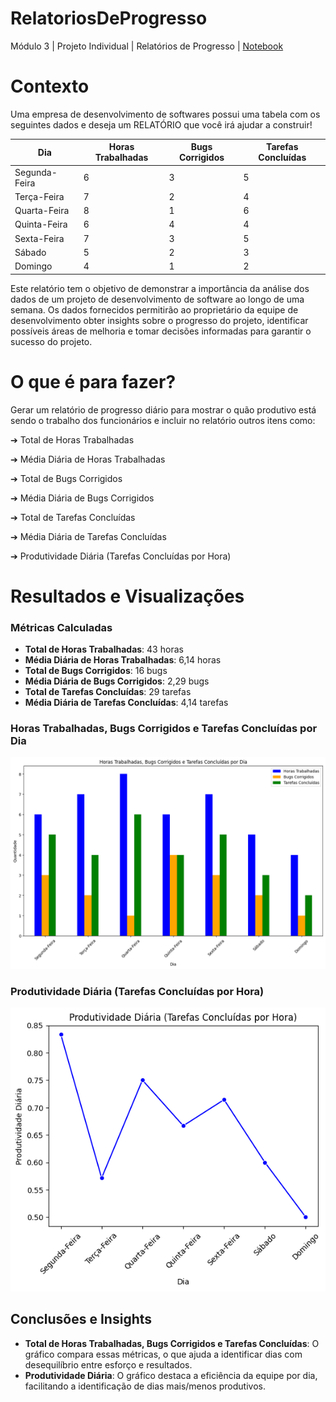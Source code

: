 # RelatoriosDeProgresso
Módulo 3 | Projeto Individual | Relatórios de Progresso | [Notebook](https://colab.research.google.com/drive/1bKvmnF5_3zhRbT0dZPPf5VEPhFauV3py?usp=sharing)

# Contexto
Uma empresa de desenvolvimento de softwares possui uma tabela com os seguintes dados e deseja um RELATÓRIO que você irá ajudar a construir!


| Dia           | Horas Trabalhadas | Bugs Corrigidos | Tarefas Concluídas |
|---------------|-------------------|-----------------|--------------------|
| Segunda-Feira | 6                 | 3               | 5                  |
| Terça-Feira   | 7                 | 2               | 4                  |
| Quarta-Feira  | 8                 | 1               | 6                  |
| Quinta-Feira  | 6                 | 4               | 4                  |
| Sexta-Feira   | 7                 | 3               | 5                  |
| Sábado        | 5                 | 2               | 3                  |
| Domingo       | 4                 | 1               | 2                  |


Este relatório tem o objetivo de demonstrar a importância da análise dos dados de um projeto de desenvolvimento de software ao longo de uma semana. Os dados fornecidos permitirão ao proprietário da equipe de desenvolvimento obter insights sobre o progresso do projeto, identificar possíveis áreas de melhoria e tomar decisões informadas para garantir o sucesso do projeto.

# O que é para fazer?
Gerar um relatório de progresso diário para mostrar o quão produtivo está sendo o trabalho dos funcionários e incluir no relatório outros itens como:

➔ Total de Horas Trabalhadas

➔ Média Diária de Horas Trabalhadas

➔ Total de Bugs Corrigidos

➔ Média Diária de Bugs Corrigidos

➔ Total de Tarefas Concluídas

➔ Média Diária de Tarefas Concluídas

➔ Produtividade Diária (Tarefas Concluídas por Hora)

# Resultados e Visualizações

### Métricas Calculadas

- **Total de Horas Trabalhadas**: 43 horas
- **Média Diária de Horas Trabalhadas**: 6,14 horas
- **Total de Bugs Corrigidos**: 16 bugs
- **Média Diária de Bugs Corrigidos**: 2,29 bugs
- **Total de Tarefas Concluídas**: 29 tarefas
- **Média Diária de Tarefas Concluídas**: 4,14 tarefas

### Horas Trabalhadas, Bugs Corrigidos e Tarefas Concluídas por Dia

![Horas, Bugs, Tarefas por Dia](grafico1.png)

### Produtividade Diária (Tarefas Concluídas por Hora)

![Produtividade Diária](grafico2.png)

## Conclusões e Insights

- **Total de Horas Trabalhadas, Bugs Corrigidos e Tarefas Concluídas**: O gráfico compara essas métricas, o que ajuda a identificar dias com desequilíbrio entre esforço e resultados.
- **Produtividade Diária**: O gráfico destaca a eficiência da equipe por dia, facilitando a identificação de dias mais/menos produtivos.
